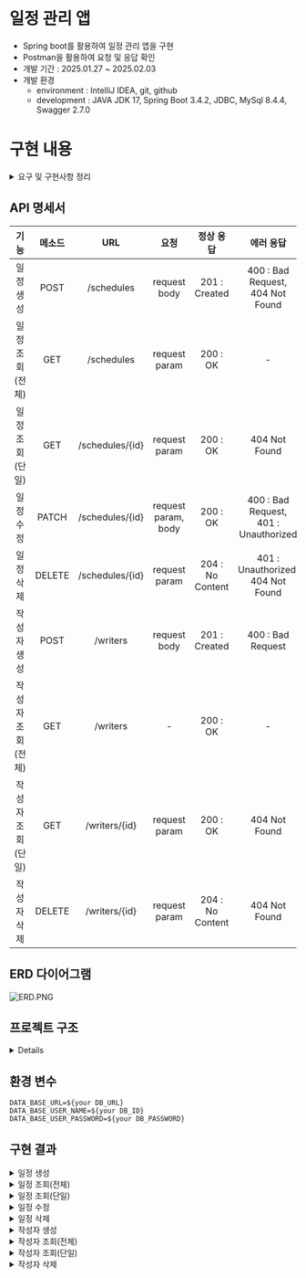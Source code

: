 # 일정 관리 앱
- Spring boot를 활용하여 일정 관리 앱을 구현
- Postman을 활용하여 요청 및 응답 확인
- 개발 기간 : 2025.01.27 ~ 2025.02.03
- 개발 환경
  - environment : IntelliJ IDEA, git, github
  - development : JAVA JDK 17, Spring Boot 3.4.2, JDBC, MySql 8.4.4, Swagger 2.7.0
  

# 구현 내용
<details>
    <summary>요구 및 구현사항 정리</summary>

## Lv 1. 일정 생성 및 조회 (필수)

| 기능 | 설명 | 조건 | 구현 여부|
|------|------|------|---|
| **일정 생성** | 일정 데이터를 저장해야 함 | `할일`, `작성자명`, `비밀번호`, `작성/수정일` 저장 |✔|
| | 작성/수정일은 날짜와 시간을 포함 | `YYYY-MM-DD HH:MM:SS` 형식 |✔|
| | 일정의 고유 ID를 자동 생성 | UUID 또는 Auto-Increment 방식 |✔|
| | 최초 생성 시 작성일과 수정일이 동일 | `작성일 = 수정일` |✔|
| **전체 일정 조회** | 등록된 일정 목록을 조회 | `수정일`, `작성자명` 기준 |✔|
| | 수정일 기준 내림차순 정렬 | 최신 일정이 상단에 위치 |✔|
| | 검색 조건을 만족하지 않아도 조회 가능 | 검색 조건 없이도 전체 조회 가능 |△|
| **선택 일정 조회** | 특정 일정을 단건 조회 | 일정 ID를 통해 조회 |✔|

## Lv 2. 일정 수정 및 삭제 (필수)

| 기능 | 설명 | 조건 | 구현 여부|
|------|------|------|---|
| **일정 수정** | 일정 내용 일부만 수정 가능 | `할일`, `작성자명`만 수정 가능 |✔|
| | 비밀번호 확인이 필요 | `비밀번호` 일치해야 수정 가능 |✔|
| | 작성일은 변경할 수 없음 | `작성일` 유지 |✔|
| | 수정 완료 시 수정일 갱신 | `수정일 = 현재 시각` |✔|
| **일정 삭제** | 특정 일정을 삭제 | 일정 ID를 통해 삭제 |✔|
| | 비밀번호 확인이 필요 | `비밀번호` 일치해야 삭제 가능 |✔|

## Lv 3. 연관 관계 설정 (도전)

| 기능 | 설명 | 조건 | 구현 여부|
|------|------|------|---|
| **작성자와 일정 연결** | 작성자를 식별할 수 있도록 변경 | 작성자 고유 ID 추가 |✔|
| | 작성자 정보를 별도 관리 | `이름`, `이메일`, `등록일`, `수정일` 포함 |✔|
| | 일정 테이블에 작성자 ID 추가 | FK(외래키) 설정 |✔|
| **전체 일정 조회 개선** | 일정 검색 시 작성자 ID 활용 | 일정 조회 시 FK 기준으로 검색 |✔|

## Lv 4. 페이지네이션 (도전)

| 기능 | 설명 | 조건 | 구현 여부|
|------|------|------|--|
| **일정 목록 페이징** | 많은 데이터를 효율적으로 조회 | `페이지 번호`, `페이지 크기` 요청 |✔|
| | 요청한 페이지 범위의 데이터만 조회 | 지정된 개수만 반환 |✔|
| | 조회 결과에 작성자명 포함 | `작성자명` 표시 |△|
| | 범위를 초과한 경우 빈 배열 반환 | 데이터가 없으면 `[]` 반환 |✔|

## Lv 5. 예외 발생 처리 (도전)

| 기능 | 설명 | 조건 | 구현 여부|
|------|------|------|---|
| **예외 처리** | 수정/삭제 시 비밀번호 검증 실패 | `비밀번호 불일치` 예외 발생 |✔|
| | 존재하지 않는 일정 조회 시 예외 | `잘못된 정보`, `이미 삭제됨` 예외 발생 |✔|
| | 공통 예외 처리를 구현 가능 | `@ExceptionHandler` 활용 가능 |✔|

## Lv 6. null 체크 및 유효성 검증 (도전)

| 기능 | 설명 | 조건 | 구현 여부|
|------|------|------|---|
| **유효성 검사** | 할일 입력값을 제한 | 최대 `200자`, 필수 입력 |✔|
| | 비밀번호 필수 입력 | `NULL` 불가 |✔|
| | 이메일 형식 검증 | `@Valid` 활용 가능 |✔|

</details>

## API 명세서

|     기능     |  메소드   |       URL       |         요청          |     정상 응답       |                   에러 응답                    |
|:----------:|:------:|:---------------:|:-------------------:|:--------:|:------------------------------------------:|
|   일정 생성    |  POST  |   /schedules    |    request body     |      201 : Created   |   400 : Bad Request, <br/>404 Not Found    |
| 일정 조회(전체)  |  GET   |   /schedules    |    request param    |      200 : OK      |                     -                      |
| 일정 조회(단일)  |  GET   | /schedules/{id} |    request param      |     200 : OK      |               404 Not Found                |
|   일정 수정    | PATCH  | /schedules/{id} | request param, body |      200 : OK      | 400 : Bad Request,<br/> 401 : Unauthorized |
|   일정 삭제    | DELETE | /schedules/{id} |    request param    |  204 : No Content  |     401 : Unauthorized, 404 Not Found      |
|   작성자 생성   |  POST  |    /writers     |    request body     |   201 : Created   |             400 : Bad Request              |
| 작성자 조회(전체) |  GET   |    /writers     |          -          |               200 : OK      |                     -                      |
| 작성자 조회(단일) |  GET   |  /writers/{id}  |    request param    |               200 : OK      |         404 Not Found                                    |
|   작성자 삭제   | DELETE |      /writers/{id} |    request param    |  204 : No Content  |     404 Not Found                                        |


## ERD 다이어그램
![ERD.PNG](images%2FERD.PNG)

## 프로젝트 구조
<details>
    
```
schedule
├── build.gradle🛠️
├── schedule.sql🛢️
└─src📁
    ├── main/java/com/example📁
    │     ├── exception📁
    │     │    ├── ErrorCode☕
    │     │    ├── GlobalExceptionHandler☕
    │     │    ├── InternalServerException☕
    │     │    ├── InvalidPasswordException☕
    │     │    ├── ScheduleNotFoundException☕
    │     │    └── UserNotFoundException☕
    │     ├── schedule📁
    │     │    ├── controller📁
    │     │    │    └── ScheduleController☕
    │     │    ├── dto📁
    │     │    │    ├── PageResponseDto☕
    │     │    │    ├── ScheduleCreateRequestDto☕
    │     │    │    ├── ScheduleRequestDto☕
    │     │    │    └── ScheduleResponseDto☕
    │     │    ├── entity📁
    │     │    │    └── Schedule
    │     │    ├── repository📁
    │     │    │    ├── JdbcTemplateScheduleRepository☕
    │     │    │    └── ScheduleRepository☕
    │     │    └── service📁
    │     │         ├── ScheduleService☕
    │     │         └── ScheduleServiceImpl☕
    │     ├── writer📁
    │     │    ├── controller📁
    │     │    │    └── WriterController☕
    │     │    ├── dto📁
    │     │    │    ├── WriterRequestDto☕
    │     │    │    ├── WriterResponseDto☕
    │     │    │    └── WriterWithSchedulesResponseDto☕
    │     │    ├── entity📁
    │     │    │    └── Writer☕
    │     │    ├── repository📁
    │     │    │    ├── JdbcTemplateWriterRepositoryImpl☕
    │     │    │    └── WriterRepository☕
    │     │    └── service📁
    │     │         ├── WriterService☕
    │     │         └── WriterServiceImpl☕
    │     └── ScheduleApplication☕
    │     
    └── resources📁
         └── application.properties⚙️
```
</details>

## 환경 변수
```
DATA_BASE_URL=${your DB_URL}
DATA_BASE_USER_NAME=${your DB_ID}
DATA_BASE_USER_PASSWORD=${your DB_PASSWORD}
```
## 구현 결과
<details>
    <summary>일정 생성</summary>
      <details>
          <summary>성공</summary>
      </details>
      <details>
          <summary>실패(400)</summary>
      </details>
      <details>
          <summary>실패(404)</summary>
      </details>
</details>
<details>
    <summary>일정 조회(전체)</summary>
</details>
<details>
    <summary>일정 조회(단일)</summary>
<details>
          <summary>성공</summary>
      </details>
      <details>
          <summary>실패(404)</summary>
      </details>
</details>
<details>
    <summary>일정 수정</summary>
      <details>
          <summary>성공</summary>
      </details>
      <details>
          <summary>실패(400)</summary>
      </details>
      <details>
          <summary>실패(401)</summary>
      </details>
</details>
<details>
    <summary>일정 삭제</summary>
    <details>
          <summary>성공</summary>
      </details>
      <details>
          <summary>실패(401)</summary>
      </details>
      <details>
          <summary>실패(404)</summary>
      </details>
</details>
<details>
    <summary>작성자 생성</summary>
       <details>
          <summary>성공</summary>
      </details>
      <details>
          <summary>실패(400)</summary>
      </details>
</details>
<details>
    <summary>작성자 조회(전체)</summary>
</details>
<details>
    <summary>작성자 조회(단일)</summary>
    <details>
          <summary>성공</summary>
      </details>
      <details>
          <summary>실패(404)</summary>
      </details>
</details>
<details>
    <summary>작성자 삭제</summary>
    <details>
          <summary>성공</summary>
      </details>
      <details>
          <summary>실패(404)</summary>
      </details>
</details>
